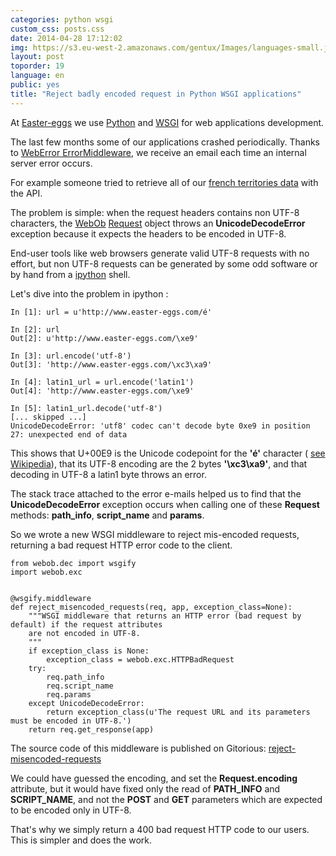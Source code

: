 ```yaml
---
categories: python wsgi
custom_css: posts.css
date: 2014-04-28 17:12:02
img: https://s3.eu-west-2.amazonaws.com/gentux/Images/languages-small.jpg
layout: post
toporder: 19
language: en
public: yes
title: "Reject badly encoded request in Python WSGI applications"
---
```


At [Easter-eggs](https://www.easter-eggs.com/) we use [Python](https://www.python.org/) and
[WSGI](https://wsgi.readthedocs.org/en/latest/) for web applications development.

The last few months some of our applications crashed periodically. Thanks to
[WebError ErrorMiddleware](https://github.com/Pylons/weberror), we receive an email each time an internal server error
occurs.

For example someone tried to retrieve all of our [french territories data](https://ou.comarquage.fr) with the API.

The problem is simple: when the request headers contains non UTF-8 characters, the [WebOb](https://webob.org/)
[Request](https://docs.webob.org/en/latest/modules/webob.html) object throws an **UnicodeDecodeError** exception because
it expects the headers to be encoded in UTF-8.

End-user tools like web browsers generate valid UTF-8 requests with no effort, but non UTF-8 requests can be generated
by some odd software or by hand from a [ipython](https://ipython.org/) shell.

Let's dive into the problem in ipython :

    In [1]: url = u'http://www.easter-eggs.com/é'

    In [2]: url
    Out[2]: u'http://www.easter-eggs.com/\xe9'

    In [3]: url.encode('utf-8')
    Out[3]: 'http://www.easter-eggs.com/\xc3\xa9'

    In [4]: latin1_url = url.encode('latin1')
    Out[4]: 'http://www.easter-eggs.com/\xe9'

    In [5]: latin1_url.decode('utf-8')
    [... skipped ...]
    UnicodeDecodeError: 'utf8' codec can't decode byte 0xe9 in position 27: unexpected end of data

This shows that U+00E9 is the Unicode codepoint for the **'é'** character (
[see Wikipedia](https://en.wikipedia.org/wiki/%C3%89#Character_mappings)), that its UTF-8 encoding are the 2 bytes
**'\xc3\xa9'**, and that decoding in UTF-8 a latin1 byte throws an error.

The stack trace attached to the error e-mails helped us to find that the **UnicodeDecodeError** exception occurs when
calling one of these **Request** methods: **path_info**, **script_name** and **params**.

So we wrote a new WSGI middleware to reject mis-encoded requests, returning a bad request HTTP error code to the client.

    from webob.dec import wsgify
    import webob.exc


    @wsgify.middleware
    def reject_misencoded_requests(req, app, exception_class=None):
        """WSGI middleware that returns an HTTP error (bad request by default) if the request attributes
        are not encoded in UTF-8.
        """
        if exception_class is None:
            exception_class = webob.exc.HTTPBadRequest
        try:
            req.path_info
            req.script_name
            req.params
        except UnicodeDecodeError:
            return exception_class(u'The request URL and its parameters must be encoded in UTF-8.')
        return req.get_response(app)

The source code of this middleware is published on Gitorious:
[reject-misencoded-requests](https://gitorious.org/wsgi-bricks/reject-misencoded-requests/)

We could have guessed the encoding, and set the **Request.encoding** attribute, but it would have fixed only the read
of **PATH_INFO** and **SCRIPT_NAME**, and not the **POST** and **GET** parameters which are expected to be encoded only
in UTF-8.

That's why we simply return a 400 bad request HTTP code to our users. This is simpler and does the work.
